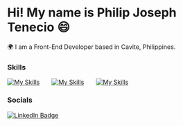 Hi! My name is Philip Joseph Tenecio 😄
========================================================================================================================================

🌍  I am a Front-End Developer based in Cavite, Philippines.
<br/>

### Skills

[![My Skills](https://skillicons.dev/icons?i=html,css)](https://skillicons.dev) &nbsp;&nbsp;&nbsp;&nbsp;&nbsp; [![My Skills](https://skillicons.dev/icons?i=js,react)](https://skillicons.dev) &nbsp;&nbsp;&nbsp;&nbsp;&nbsp; [![My Skills](https://skillicons.dev/icons?i=sass,figma)](https://skillicons.dev)
<br/>

### Socials

<div id="badges">
  <a href="https://www.linkedin.com/in/phlptnc/">
    <img src="https://img.shields.io/badge/LinkedIn-blue?style=for-the-badge&logo=linkedin&logoColor=white" alt="LinkedIn Badge"/>
  </a>
</div>
